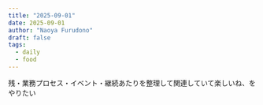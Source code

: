 ```yaml
---
title: "2025-09-01"
date: 2025-09-01
author: "Naoya Furudono"
draft: false
tags:
  - daily
  - food
---
```


残・業務プロセス・イベント・継続あたりを整理して関連していて楽しいね、をやりたい
